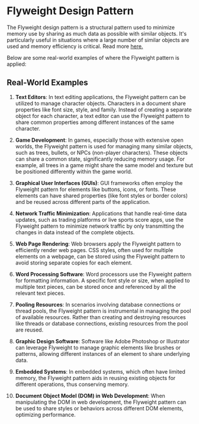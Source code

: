 # Flyweight Design Pattern

The Flyweight design pattern is a structural pattern used to minimize memory use by sharing as much data as possible with similar objects. It's particularly useful in situations where a large number of similar objects are used and memory efficiency is critical. Read more [here.](https://refactoring.guru/design-patterns/flyweight) 

Below are some real-world examples of where the Flyweight pattern is applied:

## Real-World Examples

1. **Text Editors**: 
   In text editing applications, the Flyweight pattern can be utilized to manage character objects. Characters in a document share properties like font size, style, and family. Instead of creating a separate object for each character, a text editor can use the Flyweight pattern to share common properties among different instances of the same character.

2. **Game Development**: 
   In games, especially those with extensive open worlds, the Flyweight pattern is used for managing many similar objects, such as trees, bullets, or NPCs (non-player characters). These objects can share a common state, significantly reducing memory usage. For example, all trees in a game might share the same model and texture but be positioned differently within the game world.

3. **Graphical User Interfaces (GUIs)**: 
   GUI frameworks often employ the Flyweight pattern for elements like buttons, icons, or fonts. These elements can have shared properties (like font styles or border colors) and be reused across different parts of the application.

4. **Network Traffic Minimization**: 
   Applications that handle real-time data updates, such as trading platforms or live sports score apps, use the Flyweight pattern to minimize network traffic by only transmitting the changes in data instead of the complete objects.

5. **Web Page Rendering**: 
   Web browsers apply the Flyweight pattern to efficiently render web pages. CSS styles, often used for multiple elements on a webpage, can be stored using the Flyweight pattern to avoid storing separate copies for each element.

6. **Word Processing Software**: 
   Word processors use the Flyweight pattern for formatting information. A specific font style or size, when applied to multiple text pieces, can be stored once and referenced by all the relevant text pieces.

7. **Pooling Resources**: 
   In scenarios involving database connections or thread pools, the Flyweight pattern is instrumental in managing the pool of available resources. Rather than creating and destroying resources like threads or database connections, existing resources from the pool are reused.

8. **Graphic Design Software**: 
   Software like Adobe Photoshop or Illustrator can leverage Flyweight to manage graphic elements like brushes or patterns, allowing different instances of an element to share underlying data.

9. **Embedded Systems**: 
   In embedded systems, which often have limited memory, the Flyweight pattern aids in reusing existing objects for different operations, thus conserving memory.

10. **Document Object Model (DOM) in Web Development**: 
    When manipulating the DOM in web development, the Flyweight pattern can be used to share styles or behaviors across different DOM elements, optimizing performance.
